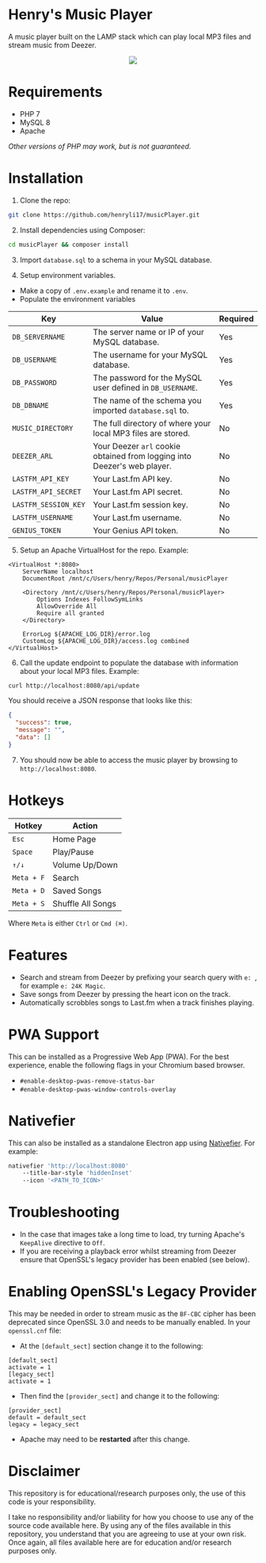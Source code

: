 # Henry's Music Player

A music player built on the LAMP stack which can play local MP3 files and stream music from Deezer.

<p align="center">
    <img src="https://github.com/user-attachments/assets/23573ed0-45fc-4809-8821-3a0a1b5de9e3" />
</p>

# Requirements

- PHP 7
- MySQL 8
- Apache

_Other versions of PHP may work, but is not guaranteed._

# Installation

1. Clone the repo:

```bash
git clone https://github.com/henryli17/musicPlayer.git
```

2. Install dependencies using Composer:

```bash
cd musicPlayer && composer install
```

3. Import `database.sql` to a schema in your MySQL database.

4. Setup environment variables.

- Make a copy of `.env.example` and rename it to `.env`.
- Populate the environment variables

| Key                  | Value                                                                    | Required |
| -------------------- | ------------------------------------------------------------------------ | -------- |
| `DB_SERVERNAME`      | The server name or IP of your MySQL database.                            | Yes      |
| `DB_USERNAME`        | The username for your MySQL database.                                    | Yes      |
| `DB_PASSWORD`        | The password for the MySQL user defined in `DB_USERNAME`.                | Yes      |
| `DB_DBNAME`          | The name of the schema you imported `database.sql` to.                   | Yes      |
| `MUSIC_DIRECTORY`    | The full directory of where your local MP3 files are stored.             | No       |
| `DEEZER_ARL`         | Your Deezer `arl` cookie obtained from logging into Deezer's web player. | No       |
| `LASTFM_API_KEY`     | Your Last.fm API key.                                                    | No       |
| `LASTFM_API_SECRET`  | Your Last.fm API secret.                                                 | No       |
| `LASTFM_SESSION_KEY` | Your Last.fm session key.                                                | No       |
| `LASTFM_USERNAME`    | Your Last.fm username.                                                   | No       |
| `GENIUS_TOKEN`       | Your Genius API token.                                                   | No       |

5. Setup an Apache VirtualHost for the repo. Example:

```
<VirtualHost *:8080>
	ServerName localhost
	DocumentRoot /mnt/c/Users/henry/Repos/Personal/musicPlayer

	<Directory /mnt/c/Users/henry/Repos/Personal/musicPlayer>
		Options Indexes FollowSymLinks
		AllowOverride All
		Require all granted
	</Directory>

	ErrorLog ${APACHE_LOG_DIR}/error.log
	CustomLog ${APACHE_LOG_DIR}/access.log combined
</VirtualHost>
```

6. Call the update endpoint to populate the database with information about your local MP3 files. Example:

```bash
curl http://localhost:8080/api/update
```

You should receive a JSON response that looks like this:

```json
{
  "success": true,
  "message": "",
  "data": []
}
```

7. You should now be able to access the music player by browsing to `http://localhost:8080`.

# Hotkeys

| Hotkey     | Action            |
| ---------- | ----------------- |
| `Esc`      | Home Page         |
| `Space`    | Play/Pause        |
| `↑/↓`      | Volume Up/Down    |
| `Meta + F` | Search            |
| `Meta + D` | Saved Songs       |
| `Meta + S` | Shuffle All Songs |

Where `Meta` is either `Ctrl` or `Cmd (⌘)`.

# Features

- Search and stream from Deezer by prefixing your search query with `e: `, for example `e: 24K Magic`.
- Save songs from Deezer by pressing the heart icon on the track.
- Automatically scrobbles songs to Last.fm when a track finishes playing.

# PWA Support

This can be installed as a Progressive Web App (PWA). For the best experience, enable the following flags in your Chromium based browser.

- `#enable-desktop-pwas-remove-status-bar`
- `#enable-desktop-pwas-window-controls-overlay`

# Nativefier

This can also be installed as a standalone Electron app using [Nativefier](https://github.com/nativefier/nativefier). For example:

```sh
nativefier 'http://localhost:8080'
	--title-bar-style 'hiddenInset'
	--icon '<PATH_TO_ICON>'
```

# Troubleshooting

- In the case that images take a long time to load, try turning Apache's `KeepAlive` directive to `Off`.
- If you are receiving a playback error whilst streaming from Deezer ensure that OpenSSL's legacy provider has been enabled (see below).

# Enabling OpenSSL's Legacy Provider

This may be needed in order to stream music as the `BF-CBC` cipher has been deprecated since OpenSSL 3.0 and needs to be manually enabled. In your `openssl.cnf` file:

- At the `[default_sect]` section change it to the following:

```
[default_sect]
activate = 1
[legacy_sect]
activate = 1
```

- Then find the `[provider_sect]` and change it to the following:

```
[provider_sect]
default = default_sect
legacy = legacy_sect
```

- Apache may need to be **restarted** after this change.

# Disclaimer

This repository is for educational/research purposes only, the use of this code is your responsibility.

I take no responsibility and/or liability for how you choose to use any of the source code available here. By using any of the files available in this repository, you understand that you are agreeing to use at your own risk. Once again, all files available here are for education and/or research purposes only.
